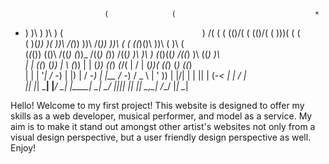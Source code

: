 
                         (              (                               *                              
  *   )                  )\ )           )\ )                          (  `                             
` )  /(   (       (     (()/(      (   (()/(     (                    )\))(      (         (           
 ( )(_))  )(     ))\     /(_))    ))\   /(_))   ))\    (     (       ((_)()\    ))\   (    )\    (     
(_(_())  (()\   /((_)   (_))_    /((_) (_))    /((_)   )\    )\ )    (_()((_)  /((_)  )\  ((_)   )\    
|_   _|   ((_) (_))      |   \  (_))   | |    (_))    ((_)  _(_/(    |  \/  | (_))(  ((_)  (_)  ((_)   
  | |    | '_| / -_)     | |) | / -_)  | |__  / -_)  / _ \ | ' \))   | |\/| | | || | (_-<  | | / _|    
  |_|    |_|   \___|     |___/  \___|  |____| \___|  \___/ |_||_|    |_|  |_|  \_,_| /__/  |_| \__|    
                                                                                                       

Hello! Welcome to my first project! This website is designed to offer my skills as a web developer, musical performer, and model as a service. 
My aim is to make it stand out amongst other artist's websites not only from a visual design perspective, but a user friendly design
perspective as well. Enjoy! 
